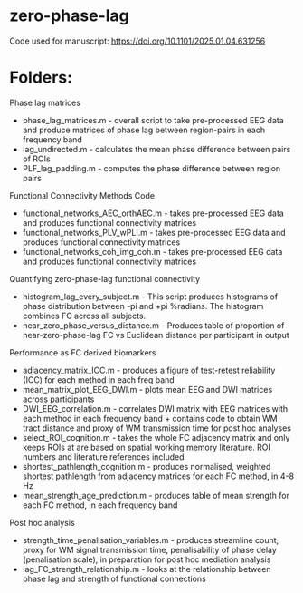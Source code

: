 # zero-phase-lag
Code used for manuscript: https://doi.org/10.1101/2025.01.04.631256

# Folders:
Phase lag matrices
- phase_lag_matrices.m - overall script to take pre-processed EEG data and produce matrices of phase lag between region-pairs in each frequency band
- lag_undirected.m - calculates the mean phase difference between pairs of ROIs
- PLF_lag_padding.m - computes the phase difference between region pairs

Functional Connectivity Methods Code
- functional_networks_AEC_orthAEC.m - takes pre-processed EEG data and produces functional connectivity matrices
- functional_networks_PLV_wPLI.m - takes pre-processed EEG data and produces functional connectivity matrices
- functional_networks_coh_img_coh.m - takes pre-processed EEG data and produces functional connectivity matrices

Quantifying zero-phase-lag functional connectivity
- histogram_lag_every_subject.m - This script produces histograms of phase distribution between -pi and +pi %radians. The histogram combines FC across all subjects.
- near_zero_phase_versus_distance.m - Produces table of proportion of near-zero-phase-lag FC vs Euclidean distance per participant in output

Performance as FC derived biomarkers
- adjacency_matrix_ICC.m - produces a figure of test-retest reliability (ICC) for each method in each freq band
- mean_matrix_plot_EEG_DWI.m - plots mean EEG and DWI matrices across participants
- DWI_EEG_correlation.m - correlates DWI matrix with EEG matrices with each method in each frequency band + contains code to obtain WM tract distance and proxy of WM transmission time for post hoc analyses
- select_ROI_cognition.m - takes the whole FC adjacency matrix and only keeps ROIs at are based on spatial working memory literature. ROI numbers and literature references included
- shortest_pathlength_cognition.m - produces normalised, weighted shortest pathlength from adjacency matrices for each FC method, in 4-8 Hz
- mean_strength_age_prediction.m - produces table of mean strength for each FC method, in each frequency band

Post hoc analysis
- strength_time_penalisation_variables.m - produces streamline count, proxy for WM signal transmission time, penalisability of phase delay (penalisation scale), in preparation for post hoc mediation analysis
- lag_FC_strength_relationship.m - looks at the relationship between phase lag and strength of functional connections
